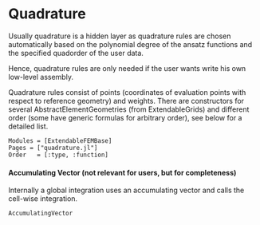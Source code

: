
# Quadrature

Usually quadrature is a hidden layer as quadrature rules are chosen automatically based on the polynomial degree of the ansatz functions and the specified quadorder of the user data.

Hence, quadrature rules are only needed if the user wants write his own low-level assembly.


Quadrature rules consist of points (coordinates of evaluation points with respect to reference geometry) and weights. There are constructors for several AbstractElementGeometries (from ExtendableGrids) and different order (some have generic formulas for arbitrary order), see below for a detailed list.

```@autodocs
Modules = [ExtendableFEMBase]
Pages = ["quadrature.jl"]
Order   = [:type, :function]
```


#### Accumulating Vector (not relevant for users, but for completeness)

Internally a global integration uses an accumulating vector and calls the cell-wise integration.

```@docs
AccumulatingVector
```